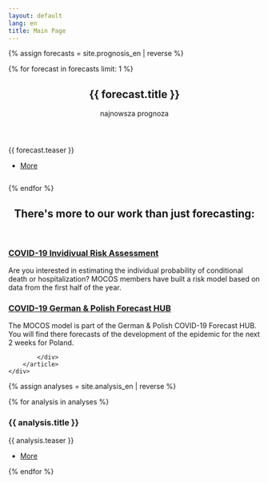 ```yaml
---
layout: default
lang: en
title: Main Page
---
```


{% assign forecasts = site.prognosis_en | reverse %}

{% for forecast in forecasts limit: 1 %}

<section id="banner">
    <div class="content">
      <header>
        <h1>{{ forecast.title }} </h1>
        <p>najnowsza prognoza</p>
      </header>
      <p>{{ forecast.teaser }}</p>
      <ul class="actions">
        <li><a href="{{ forecast | absolute_url }}" class="button big">More</a></li>
      </ul>
    </div>
    <span class="image object">
      <img src="{{ forecast.image_teaser }}" alt="" />
    </span>
  </section>

{% endfor %}

<!-- Section -->
<section>
	<header class="major">
		<h2>There's more to our work than just forecasting:</h2>
	</header>
	<div class="features">
		<article>
			<span class="icon fa-calculator"></span>
			<div class="content">
				<h3><a href="/en/risk.html">COVID-19 Invidivual Risk Assessment</a></h3>
				<p>Are you interested in estimating the individual probability of conditional death or hospitalization? 
                MOCOS members have built a risk model based on data from the first half of the year.</p>
			</div>
		</article>
		<article>
			<span class="icon fa-line-chart"></span>
			<div class="content">
				<h3><a href="/en/automatic.html">COVID-19 German & Polish Forecast HUB</a></h3>
				<p>The MOCOS model is part of the German & Polish COVID-19 Forecast HUB. You will find there forecasts of the development of the epidemic for the next 2 weeks for Poland.</p>

			</div>
		</article>
	</div>
</section>

<!-- Section -->
<!-- section>
	<header class="major">
		<h2>Analyses</h2>
	</header -->

{% assign analyses = site.analysis_en | reverse %}
<div class="posts">
{% for analysis in analyses %}	
		<article>
			<a href="{{ analysis | absolute_url }}" class="image"><img src="{{ analysis.image_teaser }}" alt="" /></a>
			<h3>{{ analysis.title }}</h3>
			<p>{{ analysis.teaser }}</p>
			<ul class="actions">
				<li><a href="{{ analysis | absolute_url }}" class="button">More</a></li>
			</ul>
		</article>
{% endfor %}
</div>

</section>
